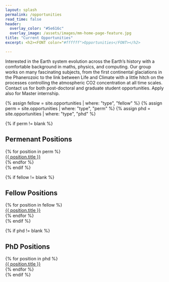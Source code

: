 ```yaml
---
layout: splash
permalink: /opportunities
read_time: false
header:
  overlay_color: "#5e616c"
  overlay_image: /assets/images/mm-home-page-feature.jpg
title: "Current Opportunities"
excerpt: <h2><FONT color="#ffffff">Opportunities</FONT></h2>

---
```


Interested in the Earth system evolution across the Earth’s history with a comfortable background in maths, physics, and computing. Our group works on many fascinating subjects, from the first continental glaciations in the Phanerozoic to the link between Life and Climate with a little hitch on the processes controlling the atmospheric CO2 concentration at all time scales. Contact us for both post-doctoral and graduate student opportunities. Apply also for Master internship.

{% assign fellow = site.opportunities | where: "type", "fellow" %}
{% assign perm = site.opportunities | where: "type", "perm" %}
{% assign phd = site.opportunities | where: "type", "phd" %}

{% if perm != blank %}
<h2>Permenant Positions</h2>
<div class='card-list'>
  {% for position in perm %}
    <div class='card card-header'>
      <a href="{{ position.url }}">
        {{ position.title }}
      </a>
    </div>
  {% endfor %}
</div>
{% endif %}

{% if fellow != blank %}
<h2>Fellow Positions</h2>
<div class='card-list'>
  {% for position in fellow %}
    <div class='card card-header'>
      <a href="{{ position.url }}">
        {{ position.title }}
      </a>
    </div>
  {% endfor %}
</div>
{% endif %}

{% if phd != blank %}
<h2>PhD Positions</h2>
<div class='card-list'>
  {% for position in phd %}
    <div class='card card-header'>
      <a href="{{ position.url }}">
        {{ position.title }}
      </a>
    </div>
  {% endfor %}
</div>
{% endif %}
